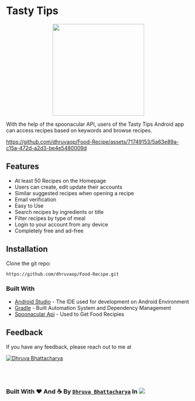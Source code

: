 
# Tasty Tips


<p align="center"><img src="https://github.com/dhruvaop/Food-Recipe/assets/71749153/3e9f9daa-dfac-474a-864a-c79d47b163a4" heigth="250" width="250"/></p>


With the help of the spoonacular API, users of the Tasty Tips Android app can access recipes based on keywords and browse recipes.

https://github.com/dhruvaop/Food-Recipe/assets/71749153/5a63e89a-c15a-472d-a2d3-be4e5480009d

## Features

- At least 50 Recipes on the Homepage
- Users can create, edit update their accounts
- Similar suggested recipes when opening a recipe
- Email verification
- Easy to Use
- Search recipes by ingredients or title
- Filter recipes by type of meal
- Login to your account from any device
- Completely free and ad-free



## Installation


Clone the git repo:

```
https://github.com/dhruvaop/Food-Recipe.git
```
    
### Built With
* [Android Studio](https://developer.android.com/studio/index.html) - The IDE used for development on Android Environment
* [Gradle](https://gradle.org/) - Built Automation System and Dependency Management
* [Spoonacular Api](https://spoonacular.com/) - Used to Get Food Recipies 
## Feedback

If you have any feedback, please reach out to me at <p align="left"> <a href="mailto:dhruvabhattacharya130102@gmail.com" target="blank"><img src="https://img.shields.io/badge/dhruvabhattacharya130102@gmail.com-8B89CC?style=for-the-badge&logo=protonmail&logoColor=white" alt="Dhruva Bhattacharya" /></a> </p>





</br></br>

### Built With ♥ And :coffee: By [`Dhruva Bhattacharya`](https://github.com/dhruvaop/Food-Recipe/blob/main/README.md) In [![](https://wakatime.com/badge/user/3ca47b62-657a-46e7-942b-50ea09e46467/project/2c57e499-909d-4a96-a76d-b5aa68a900e7.svg)](https://wakatime.com/badge/user/3ca47b62-657a-46e7-942b-50ea09e46467/project/2c57e499-909d-4a96-a76d-b5aa68a900e7)
